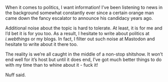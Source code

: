 When it comes to politics, I want information! I’ve been listening to news in the background somewhat constantly ever since a certain orange man came down the fancy escalator to announce his candidacy years ago. 

Additional noise about the topic is hard to tolerate. At least, it is for me and I’d bet it is for you too. As a result, I hesitate to write about politics at _i.webthings_ or my blogs. In fact, I filter out such noise at Mastodon and hesitate to write about it there too. 

The reality is we’re all caught in the middle of a non-stop shitshow. It won’t end well for it’s host but until it does end, I’ve got much better things to do with my time than to whine about it - fuck it!

Nuff said.